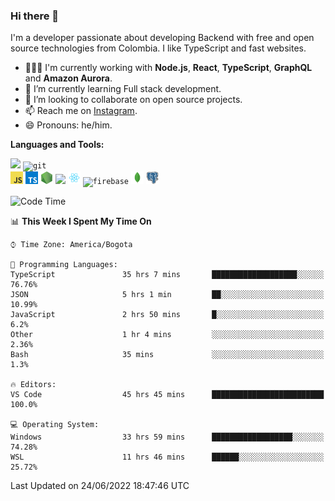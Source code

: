 ### Hi there 👋

I'm a developer passionate about developing Backend with free and open source technologies from Colombia. I like TypeScript and fast websites.

- 👨🏽‍💻 I'm currently working with **Node.js**, **React**, **TypeScript**, **GraphQL** and **Amazon Aurora**.
- 🌱 I’m currently learning Full stack development.
- 🚀 I’m looking to collaborate on open source projects.
- 📫   Reach me on [Instagram](https://instagram.com/nexckycort).
- 😄  Pronouns: he/him.

**Languages and Tools:**  

<code><img height="20"  src="https://upload.wikimedia.org/wikipedia/commons/2/2d/Visual_Studio_Code_1.18_icon.svg"></code>
<code><img src="https://www.vectorlogo.zone/logos/git-scm/git-scm-icon.svg" alt="git" height="20"/> </code>
<code><img height="20" src="https://raw.githubusercontent.com/github/explore/80688e429a7d4ef2fca1e82350fe8e3517d3494d/topics/javascript/javascript.png"></code>
<code><img height="20" src="https://raw.githubusercontent.com/github/explore/80688e429a7d4ef2fca1e82350fe8e3517d3494d/topics/typescript/typescript.png"></code>
<code><img height="20" src="https://raw.githubusercontent.com/github/explore/80688e429a7d4ef2fca1e82350fe8e3517d3494d/topics/nodejs/nodejs.png"></code>
<code><img height="20" src="https://deno.land/logo.svg"></code>
<code><img height="20" src="https://raw.githubusercontent.com/github/explore/80688e429a7d4ef2fca1e82350fe8e3517d3494d/topics/react/react.png"></code>
<code><img src="https://www.vectorlogo.zone/logos/firebase/firebase-icon.svg" alt="firebase"  height="20"/></code>
<code><img src="https://raw.githubusercontent.com/devicons/devicon/master/icons/mongodb/mongodb-original.svg"  height="20"/></code>
<code><img src="https://raw.githubusercontent.com/devicons/devicon/master/icons/postgresql/postgresql-original.svg" height="20"/></code>

<!--START_SECTION:waka-->
![Code Time](http://img.shields.io/badge/Code%20Time-0%20secs-blue)

📊 **This Week I Spent My Time On** 

```text
⌚︎ Time Zone: America/Bogota

💬 Programming Languages: 
TypeScript               35 hrs 7 mins       ███████████████████░░░░░░   76.76% 
JSON                     5 hrs 1 min         ██░░░░░░░░░░░░░░░░░░░░░░░   10.99% 
JavaScript               2 hrs 50 mins       █░░░░░░░░░░░░░░░░░░░░░░░░   6.2% 
Other                    1 hr 4 mins         ░░░░░░░░░░░░░░░░░░░░░░░░░   2.36% 
Bash                     35 mins             ░░░░░░░░░░░░░░░░░░░░░░░░░   1.3%

🔥 Editors: 
VS Code                  45 hrs 45 mins      █████████████████████████   100.0%

💻 Operating System: 
Windows                  33 hrs 59 mins      ██████████████████░░░░░░░   74.28% 
WSL                      11 hrs 46 mins      ██████░░░░░░░░░░░░░░░░░░░   25.72%

```


 Last Updated on 24/06/2022 18:47:46 UTC
<!--END_SECTION:waka-->

